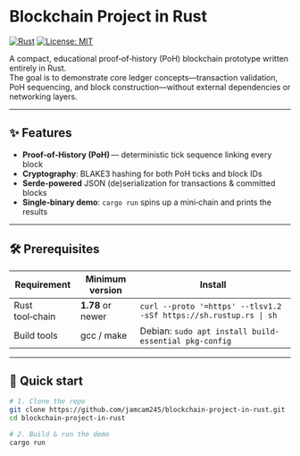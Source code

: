 # Blockchain Project in Rust

[![Rust](https://img.shields.io/badge/Rust-1.78%2B-orange?logo=rust)](https://www.rust-lang.org/)
[![License: MIT](https://img.shields.io/badge/License-MIT-blue.svg)](#license)

A compact, educational proof‑of‑history (PoH) blockchain prototype written entirely in Rust.  
The goal is to demonstrate core ledger concepts—transaction validation, PoH sequencing,
and block construction—without external dependencies or networking layers.

---

## ✨ Features

- **Proof‑of‑History (PoH)** — deterministic tick sequence linking every block  
- **Cryptography**: BLAKE3 hashing for both PoH ticks and block IDs  
- **Serde‑powered** JSON (de)serialization for transactions & committed blocks  
- **Single‑binary demo**: `cargo run` spins up a mini‑chain and prints the results

---

## 🛠️ Prerequisites

| Requirement | Minimum version | Install |
|-------------|-----------------|---------|
| Rust tool‑chain | **1.78** or newer | `curl --proto '=https' --tlsv1.2 -sSf https://sh.rustup.rs \| sh` |
| Build tools  | gcc / make      | Debian: `sudo apt install build-essential pkg-config` |

---

## 🚀 Quick start

```bash
# 1. Clone the repo
git clone https://github.com/jamcam245/blockchain-project-in-rust.git
cd blockchain-project-in-rust

# 2. Build & run the demo
cargo run
